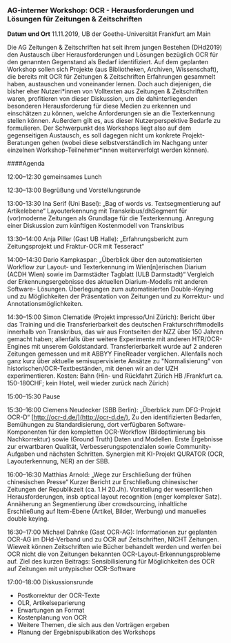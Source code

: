 ### AG-interner Workshop: OCR - Herausforderungen und Lösungen für Zeitungen & Zeitschriften

**Datum und Ort**
11.11.2019, UB der Goethe-Universität Frankfurt am Main

Die AG Zeitungen & Zeitschriften hat seit ihrem jungen Bestehen (DHd2019) den Austausch über Herausforderungen und Lösungen bezüglich OCR für den genannten Gegenstand als Bedarf identifiziert. Auf dem geplanten Workshop sollen sich Projekte (aus Bibliotheken, Archiven, Wissenschaft), die bereits mit OCR für Zeitungen & Zeitschriften Erfahrungen gesammelt haben, austauschen und voneinander lernen. Doch auch diejenigen, die bisher eher Nutzeri\*innen von Volltexten aus Zeitungen & Zeitschriften waren, profitieren von dieser Diskussion, um die dahinterliegenden besonderen Herausforderung für diese Medien zu erkennen und einschätzen zu können, welche Anforderungen sie an die Texterkennung stellen können. Außerdem gilt es, aus dieser Nutzerperspektive Bedarfe zu formulieren. Der Schwerpunkt des Workshops liegt also auf dem gegenseitigen Austausch, es soll dagegen nicht um konkrete Projekt-Beratungen gehen (wobei diese selbstverständlich im Nachgang unter einzelnen Workshop-Teilnehmer\*innen weiterverfolgt werden können).

####Agenda

12:00–12:30 gemeinsames Lunch

12:30–13:00 Begrüßung und Vorstellungsrunde

13:00-13:30
Ina Serif (Uni Basel): „Bag of words vs. Textsegmentierung auf Artikelebene“ Layouterkennung mit Transkribus/dhSegment für (vor)moderne Zeitungen als Grundlage für die Texterkennung. Anregung einer Diskussion zum künftigen Kostenmodell von Transkribus

13:30–14:00
Anja Piller (Gast UB Halle): „Erfahrungsbericht zum Zeitungsprojekt und Fraktur-OCR mit Tesseract“

14:00–14:30
Dario Kampkaspar: „Überblick über den automatisierten Workflow zur Layout- und Texterkennung im Wien\[n]erischen Diarium (ACDH Wien) sowie im Darmstädter Tagblatt (ULB Darmstadt)“
Vergleich der Erkennungsergebnisse des aktuellen Diarium-Modells mit anderen Software- Lösungen. Überlegungen zum automatisierten Double-Keying und zu Möglichkeiten der Präsentation von Zeitungen und zu Korrektur- und Annotationsmöglichkeiten.

14:30–15:00
Simon Clematide (Projekt impresso/Uni Zürich): Bericht über das Training und die Transferierbarkeit des deutschen Frakturschriftmodells innerhalb von Transkribus, das wir aus Frontseiten der NZZ über 150 Jahren gemacht haben; allenfalls über weitere Experimente mit anderen HTR/OCR-Engines mit unserem Goldstandard. Transferierbarkeit wurde auf 2 anderen Zeitungen gemessen und mit ABBYY FineReader verglichen. Allenfalls noch ganz kurz über aktuelle semisupervisierte Ansätze zu "Normalisierung" von historischen/OCR-Textbeständen, mit denen wir an der UZH experimentieren.
Kosten: Bahn (Hin- und Rückfahrt Zürich HB /Frankfurt ca. 150-180CHF; kein Hotel, weil wieder zurück nach Zürich)

15:00–15:30 Pause

15:30–16:00
Clemens Neudecker (SBB Berlin): „Überblick zum DFG-Projekt OCR-D“ [http://ocr-d.de/](http://ocr-d.de/),
Zu den identifizierten Bedarfen, Bemühungen zu Standardisierung, dort verfügbaren Software-Komponenten für den kompletten OCR-Workflow (Bildoptimierung bis Nachkorrektur) sowie (Ground Truth) Daten und Modellen. Erste Ergebnisse zur erwartbaren Qualität, Verbesserungspotenzialen sowie Community-Aufgaben und nächsten Schritten. Synergien mit KI-Projekt QURATOR (OCR, Layouterkennung, NER) an der SBB.

16:00–16:30
Matthias Arnold: „Wege zur Erschließung der frühen chinesischen Presse“
Kurzer Bericht zur Erschließung chinesischer Zeitungen der Republikzeit (ca. 1.H 20.Jh). Vorstellung der wesentlichen Herausforderungen, insb optical layout recognition (enger komplexer Satz). Annäherung an Segmentierung über crowdsourcing, inhaltliche Erschließung auf Item-Ebene (Artikel, Bilder, Werbung) und manuelles double keying.

16:30–17:00
Michael Dahnke (Gast OCR-AG): Informationen zur geplanten OCR-AG im DHd-Verband und zu OCR auf Zeitschriften, NICHT Zeitungen.
Wieweit können Zeitschriften wie Bücher behandelt werden und werfen bei OCR nicht die von Zeitungen bekannten OCR-Layout-Erkennungsprobleme auf. Ziel des kurzen Beitrags: Sensibilisierung für Möglichkeiten des OCR auf Zeitungen mit untypischer OCR-Software

17:00–18:00 Diskussionsrunde
* Postkorrektur der OCR-Texte
* OLR, Artikelseparierung
* Erwartungen an Format
* Kostenplanung von OCR
* Weitere Themen, die sich aus den Vorträgen ergeben
* Planung der Ergebnispublikation des Workshops



